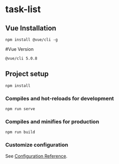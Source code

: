 # task-list
## Vue Installation
```
npm install @vue/cli -g
```

#Vue Version
```
@vue/cli 5.0.8
```

## Project setup
```
npm install
```

### Compiles and hot-reloads for development
```
npm run serve
```

### Compiles and minifies for production
```
npm run build
```

### Customize configuration
See [Configuration Reference](https://cli.vuejs.org/config/).
